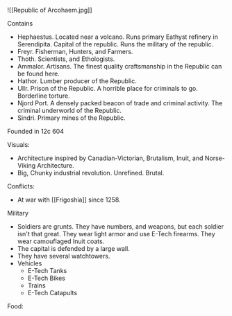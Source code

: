 ![[Republic of Arcohaem.jpg]]

Contains
- Hephaestus. Located near a volcano. Runs primary Eathyst refinery in Serendipita. Capital of the republic. Runs the military of the republic.
- Freyr. Fisherman, Hunters, and Farmers.
- Thoth. Scientists, and Ethologists. 
- Ammalor. Artisans. The finest quality craftsmanship in the Republic can be found here. 
- Hathor. Lumber producer of the Republic.
- Ullr. Prison of the Republic. A horrible place for criminals to go. Borderline torture.
- Njord Port. A densely packed beacon of trade and criminal activity. The criminal underworld of the Republic.
- Sindri. Primary mines of the Republic.

Founded in 12c 604

Visuals:
- Architecture inspired by Canadian-Victorian, Brutalism, Inuit, and Norse-Viking Architecture.
- Big, Chunky industrial revolution. Unrefined. Brutal.

Conflicts:
- At war with [[Frigoshia]] since 1258.

Military
- Soldiers are grunts. They have numbers, and weapons, but each soldier isn't that great. They wear light armor and use E-Tech firearms. They wear camouflaged Inuit coats.
- The capital is defended by a large wall.
- They have several watchtowers.
- Vehicles
	- E-Tech Tanks
	- E-Tech Bikes
	- Trains
	- E-Tech Catapults

Food:
